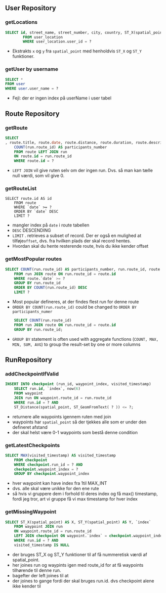 ## User Repository

### getLocations
```SQL
SELECT id, street_name, street_number, city, country, ST_X(spatial_point) AS X, ST_Y(spatial_point) AS Y
        FROM user_location
        WHERE user_location.user_id = ?
```

- Ekstrakts `x` og `y` fra `spatial_point` med henholdvis `ST_X` og `ST_Y` funktioner.

### getUser by username

```SQL
SELECT *
FROM user
WHERE user.user_name = ?
```

- Fejl: der er ingen index på userName i user tabel

## Route Repository
### getRoute
```SQL
SELECT 
, route.title, route.date, route.distance, route.duration, route.description, route.status, route.max_participants, route.min_participants, 
	COUNT(run.route_id) AS participants_number
	FROM route LEFT JOIN run 
	ON route.id = run.route_id 
	WHERE route.id = ? 
```

- `LEFT JOIN` vil give ruten selv om der ingen run. Dvs. så man kan tælle null værdi, som vil give 0.
### getRouteList

```mysql
SELECT route.id AS id 
	FROM route 
	WHERE `date` >= ? 
	ORDER BY `date` DESC 
	LIMIT ? 
```
- mangler index på `date` i route tabellen 
- `DESC` DESCENDING
- `LIMIT` . retrieves a subset of record.  Der er også en mulighed at tilføje`offset`, dvs. fra hvilken plads der skal record hentes. 
- Hvordan skal du hente resterende route, hvis du ikke kender offset
### getMostPopular routes
```SQL
SELECT COUNT(run.route_id) AS participants_number, run.route_id, route.`date`
	FROM run JOIN route ON run.route_id = route.id 
	WHERE route.`date` >= ? 
	GROUP BY run.route_id 
	ORDER BY COUNT(run.route_id) DESC 
	LIMIT ?
```

- Most popular defineres, at der findes flest run for denne route
- `ORDER BY COUNT(run.route_id)` could be changed to `ORDER BY participants_numer`

```SQL
    SELECT COUNT(run.route_id)
    FROM run JOIN route ON run.route_id = route.id
    GROUP BY run.route_id;
```

- `GROUP BY` statement is often used with aggregate functions (`COUNT, MAX, MIN, SUM, AVG`) to group the result-set by one or more columns

## RunRepository
### addCheckpointIfValid
```sql
INSERT INTO checkpoint (run_id, waypoint_index, visited_timestamp)
	SELECT run.id, `index`, now(6)
	FROM waypoint
	JOIN run ON waypoint.route_id = run.route_id
    WHERE run.id = ? AND 
    ST_Distance(spatial_point, ST_GeomFromText( ? )) <= ?;
```

- returnere alle waypoints igennem ruten  med join
- waypoints har `spatial_point`  så der tjekkes alle som er under den defineret afstand
- der skal helst være 0-1 waypoints som bestå denne condition

### getLatestCheckpoints 

```sql
SELECT MAX(visited_timestamp) AS visited_timestamp
	FROM checkpoint
	WHERE checkpoint.run_id = ? AND 
	checkpoint.waypoint_index = ?
	GROUP BY checkpoint.waypoint_index
```

- hver waypoint kan have index fra 1til MAX_INT
- dvs. alle skal være unikke for den ene rute
- så hvis vi gruppere dem i forhold til deres index og få max() timestamp, fordi jeg tror, art vi gruppe få vi max timestamp for hver index

### getMissingWaypoint

```sql
SELECT ST_X(spatial_point) AS X, ST_Y(spatial_point) AS Y, `index`
	FROM waypoint JOIN run 
	ON waypoint.route_id = run.route_id 
	LEFT JOIN checkpoint ON waypoint.`index` = checkpoint.waypoint_index AND checkpoint.run_id = run.id 
	WHERE run.id = ? AND 
	visited_timestamp IS NULL
```

- der bruges ST_X og ST_Y funktioner til af få nummeretisk værdi af spatial_point. 
- her joines run og waypints igen med route_id for at få waypoints tilhørende til denne run. 
- bagefter der left joines til at 
- der joines to gange fordi der skal bruges run.id. dvs checkpoint alene ikke kender til 